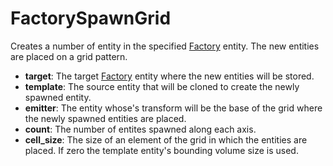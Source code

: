 # FactorySpawnGrid

Creates a number of entity in the specified [Factory](./Entity/Factory)
entity. The new entities are placed on a grid pattern.

-   **target**: The target [Factory](./Entity/Factory) entity where the
    new entities will be stored.
-   **template**: The source entity that will be cloned to create the
    newly spawned entity.
-   **emitter**: The entity whose's transform will be the base of the
    grid where the newly spawned entities are placed.
-   **count**: The number of entites spawned along each axis.
-   **cell\_size**: The size of an element of the grid in which the
    entities are placed. If zero the template entity's bounding volume
    size is used.

